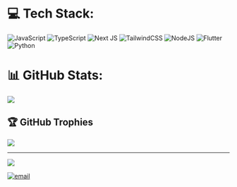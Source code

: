 
# 💻 Tech Stack:
![JavaScript](https://img.shields.io/badge/javascript-%23323330.svg?style=flat-square&logo=javascript&logoColor=%23F7DF1E) 
![TypeScript](https://img.shields.io/badge/typescript-%23007ACC.svg?style=flat-square&logo=typescript&logoColor=white) 
![Next JS](https://img.shields.io/badge/Next-black?style=flat-square&logo=next.js&logoColor=white) 
![TailwindCSS](https://img.shields.io/badge/tailwindcss-%2338B2AC.svg?style=flat-square&logo=tailwind-css&logoColor=white) 
![NodeJS](https://img.shields.io/badge/node.js-6DA55F?style=flat-square&logo=node.js&logoColor=white) 
![Flutter](https://img.shields.io/badge/Flutter-%2302569B.svg?style=flat-square&logo=Flutter&logoColor=white) 
![Python](https://img.shields.io/badge/python-3670A0?style=flat-square&logo=python&logoColor=ffdd54) 

# 📊 GitHub Stats:
![](https://nirzak-streak-stats.vercel.app/?user=akiftufekci&theme=transparent&hide_border=false)<br/>

## 🏆 GitHub Trophies
![](https://github-profile-trophy.vercel.app/?username=akiftufekci&theme=monokai&no-frame=false&no-bg=true&margin-w=4)


---
[![](https://visitcount.itsvg.in/api?id=akiftufekci&icon=1&color=1)](https://visitcount.itsvg.in)

[![email](https://img.shields.io/badge/Email-D14836?logo=gmail&logoColor=white)](mailto:akif@tufekci.me) 


<!-- Proudly created with GPRM ( https://gprm.itsvg.in ) -->
